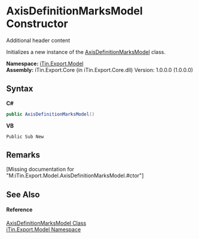 # AxisDefinitionMarksModel Constructor 
Additional header content 

Initializes a new instance of the <a href="T_iTin_Export_Model_AxisDefinitionMarksModel">AxisDefinitionMarksModel</a> class.

**Namespace:**&nbsp;<a href="N_iTin_Export_Model">iTin.Export.Model</a><br />**Assembly:**&nbsp;iTin.Export.Core (in iTin.Export.Core.dll) Version: 1.0.0.0 (1.0.0.0)

## Syntax

**C#**<br />
``` C#
public AxisDefinitionMarksModel()
```

**VB**<br />
``` VB
Public Sub New
```


## Remarks
\[Missing <remarks> documentation for "M:iTin.Export.Model.AxisDefinitionMarksModel.#ctor"\]

## See Also


#### Reference
<a href="T_iTin_Export_Model_AxisDefinitionMarksModel">AxisDefinitionMarksModel Class</a><br /><a href="N_iTin_Export_Model">iTin.Export.Model Namespace</a><br />